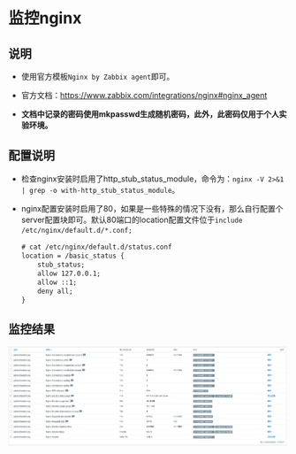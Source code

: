 # 监控nginx


## 说明
- 使用官方模板`Nginx by Zabbix agent`即可。

- 官方文档：https://www.zabbix.com/integrations/nginx#nginx_agent

- **文档中记录的密码使用mkpasswd生成随机密码，此外，此密码仅用于个人实验环境。**


## 配置说明
- 检查nginx安装时启用了http_stub_status_module，命令为：`nginx -V 2>&1 | grep -o with-http_stub_status_module`。

- nginx配置安装时启用了80，如果是一些特殊的情况下没有，那么自行配置个server配置块即可。默认80端口的location配置文件位于`include /etc/nginx/default.d/*.conf;`
  ```shell
  # cat /etc/nginx/default.d/status.conf 
  location = /basic_status {
      stub_status;
      allow 127.0.0.1;
      allow ::1;
      deny all;
  }
  ```


## 监控结果
![zabbix-6.0-lts--Nginx-by-Zabbix-agent.png](./images/zabbix-6.0-lts--Nginx-by-Zabbix-agent.png)